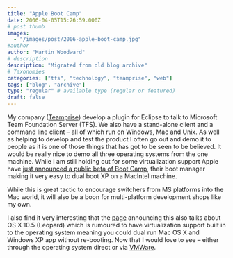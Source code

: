 ```yaml
---
title: "Apple Boot Camp"
date: 2006-04-05T15:26:59.000Z
# post thumb
images:
  - "/images/post/2006-apple-boot-camp.jpg"
#author
author: "Martin Woodward"
# description
description: "Migrated from old blog archive"
# Taxonomies
categories: ["tfs", "technology", "teamprise", "web"]
tags: ["blog", "archive"]
type: "regular" # available type (regular or featured)
draft: false
---
```


My company ([Teamprise](http://www.teamprise.com/)) develop a plugin for Eclipse to talk to Microsoft Team Foundation Server (TFS). We also have a stand-alone client and a command line client – all of which run on Windows, Mac and Unix. As well as helping to develop and test the product I often go out and demo it to people as it is one of those things that has got to be seen to be believed. It would be really nice to demo all three operating systems from the one machine. While I am still holding out for some virtualization support Apple have [just announced a public beta of Boot Camp](http://www.apple.com/macosx/bootcamp/), their boot manager making it very easy to dual boot XP on a MacIntel machine.

While this is great tactic to encourage switchers from MS platforms into the Mac world, it will also be a boon for multi-platform development shops like my own.

I also find it very interesting that the [page](http://www.pcmag.com/image_popup/0,1871,s=1565&iid=127601,00.asp) announcing this also talks about OS X 10.5 (Leopard) which is rumoured to have virtualization support built in to the operating system meaning you could dual run Mac OS X and Windows XP app without re-booting. Now that I would love to see – either through the operating system direct or via [VMWare](http://www.vmware.com/).
